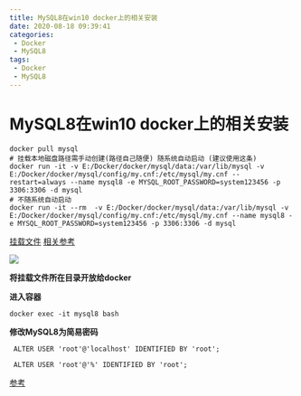 ```yaml
---
title: MySQL8在win10 docker上的相关安装
date: 2020-08-18 09:39:41
categories: 
 - Docker
 - MySQL8
tags: 
 - Docker
 - MySQL8
---
```


# MySQL8在win10 docker上的相关安装

```shell
docker pull mysql
# 挂载本地磁盘路径需手动创建(路径自己随便) 随系统自动启动 (建议使用这条)
docker run -it -v E:/Docker/docker/mysql/data:/var/lib/mysql -v E:/Docker/docker/mysql/config/my.cnf:/etc/mysql/my.cnf --restart=always --name mysql8 -e MYSQL_ROOT_PASSWORD=system123456 -p 3306:3306 -d mysql
# 不随系统自动启动
docker run -it --rm  -v E:/Docker/docker/mysql/data:/var/lib/mysql -v E:/Docker/docker/mysql/config/my.cnf:/etc/mysql/my.cnf --name mysql8 -e MYSQL_ROOT_PASSWORD=system123456 -p 3306:3306 -d mysql
```

<!-- more -->

[挂载文件](https://zelen.lanzous.com/i9dxgfqvq6j)  [相关参考](https://my.oschina.net/summergao/blog/3066063)

![](https://gcore.jsdelivr.net/gh/znej/pic/picgo/20200818094507.png)

**将挂载文件所在目录开放给docker**

**进入容器**

`docker exec -it mysql8 bash`

**修改MySQL8为简易密码**

` ALTER USER 'root'@'localhost' IDENTIFIED BY 'root';`

` ALTER USER 'root'@'%' IDENTIFIED BY 'root';`

[参考](https://www.cnblogs.com/c-x-a/p/12632122.html)

